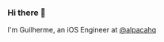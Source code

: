 ### Hi there 👋

I'm Guilherme, an iOS Engineer at [@alpacahq](https://github.com/alpacahq)

<!--
My name is Guilherme and I'm an iOS Engineer at [Stone](https://www.stone.com.br/).

I'm currently working on some open source libraries like [ThreadSafe](https://github.com/grsouza/swift-threadsafe) and [ServiceLocator](https://github.com/grsouza/service-locator).

**grsouza/grsouza** is a ✨ _special_ ✨ repository because its `README.md` (this file) appears on your GitHub profile.

Here are some ideas to get you started:

- 🔭 I’m currently working on ...
- 🌱 I’m currently learning ...
- 👯 I’m looking to collaborate on ...
- 🤔 I’m looking for help with ...
- 💬 Ask me about ...
- 📫 How to reach me: ...
- 😄 Pronouns: ...
- ⚡ Fun fact: ...
-->
